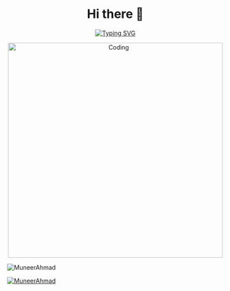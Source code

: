 <h1 align="center">Hi there 👋</h1> 
<p align="center">
<a href="https://git.io/typing-svg"><img src="https://readme-typing-svg.demolab.com?font=Fira+Code&size=25&pause=1000&color=3D14EF&width=435&lines=Hi!+I+am+Muneer+Ahmad.......;Hope+you+are+doing+well+!;Cyber+Security+Engineer+!;;" alt="Typing SVG" /></a>
 </p>

<div align="center">
 <img align= "center" alt="Coding" width="500" src="![image](https://github.com/user-attachments/assets/6d2109d0-bae1-494e-8a9f-5f4154ae8601)
"> 
</div>
<p align="left"> <img src="https://komarev.com/ghpvc/?username=MuneerAhmad7&label=Profile%20views&color=0e75b6&style=flat" alt="MuneerAhmad" /> </p>

<p align="left"> <a href="https://github.com/ryo-ma/github-profile-trophy"><img src="https://github-profile-trophy.vercel.app/?username=MuneerAhmad7" alt="MuneerAhmad" /></a> </p>

<!--
**MuneerAhmad7/MuneerAhmad7** is a ✨ _special_ ✨ repository because its `README.md` (this file) appears on your GitHub profile.

Here are some ideas to get you started:

- 🔭 I’m currently working on ...
- 🌱 I’m currently learning ...
- 👯 I’m looking to collaborate on ...
- 🤔 I’m looking for help with ...
- 💬 Ask me about ...
- 📫 How to reach me: ...
- 😄 Pronouns: ...
- ⚡ Fun fact: ...
-->
